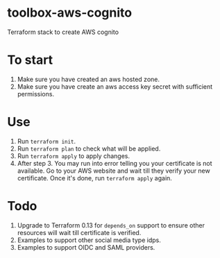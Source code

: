 # toolbox-aws-cognito
Terraform stack to create AWS cognito


# To start
1. Make sure you have created an aws hosted zone.
2. Make sure you have create an aws access key secret with sufficient permissions.

# Use
1. Run `terraform init`.
2. Run `terraform plan` to check what will be applied.
3. Run `terraform apply` to apply changes.
4. After step 3. You may run into error telling you your certificate is not available. Go to your AWS website and wait till they verify your new certificate. Once it's done, run `terraform apply` again.

# Todo
1. Upgrade to Terraform 0.13 for `depends_on` support to ensure other resources will wait till certificate is verified.
2. Examples to support other social media type idps.
3. Examples to support OIDC and SAML providers.